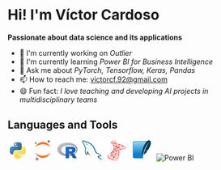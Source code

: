 # Hi! I'm Víctor Cardoso

**Passionate about data science and its applications**

- 🔭 I'm currently working on *Outlier*
- 🌱 I'm currently learning *Power BI for Business Intelligence*
- 💬 Ask me about *PyTorch, Tensorflow, Keras, Pandas*
- 📫 How to reach me: [victorcf.92@gmail.com](mailto:victorcf.92@gmail.com)
- 😄 Fun fact: *I love teaching and developing AI projects in multidisciplinary teams*

## Languages and Tools

<p align="left">
  <img src="https://raw.githubusercontent.com/devicons/devicon/master/icons/python/python-original.svg" alt="Python" width="40" style="margin-right: 5px;"/>
  <img src="https://raw.githubusercontent.com/devicons/devicon/master/icons/jupyter/jupyter-original.svg" alt="Jupyter Notebook" width="40" style="margin-right: 5px;"/>
  <img src="https://raw.githubusercontent.com/devicons/devicon/master/icons/r/r-original.svg" alt="R" width="40" style="margin-right: 5px;"/>
  <img src="https://raw.githubusercontent.com/devicons/devicon/master/icons/mysql/mysql-original.svg" alt="MySQL" width="40" style="margin-right: 5px;"/>
  <img src="https://raw.githubusercontent.com/devicons/devicon/master/icons/microsoftsqlserver/microsoftsqlserver-plain.svg" alt="SQL Server" width="40" style="margin-right: 5px;"/>
  <img src="https://raw.githubusercontent.com/devicons/devicon/master/icons/sqlite/sqlite-original.svg" alt="SQLite" width="40" style="margin-right: 5px;"/>
  <img src="https://upload.wikimedia.org/wikipedia/commons/3/3e/Microsoft_Power_BI_Logo.png" alt="Power BI" width="40" style="margin-right: 5px;"/>
</p>

